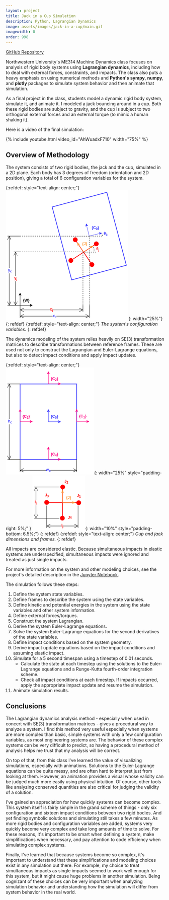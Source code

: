 ```yaml
---
layout: project
title: Jack in a Cup Simulation
description: Python, Lagrangian Dynamics
image: assets/images/jack-in-a-cup/main.gif
imagewidth: 0
order: 998
---
```


[GitHub Repository](https://github.com/ngmor/machine-dynamics-final)

Northwestern University's ME314 Machine Dynamics class focuses on analysis of rigid body systems using **Lagrangian dynamics**, including how to deal with external forces, constraints, and impacts. The class also puts a heavy emphasis on using numerical methods and **Python's** **sympy**, **numpy**, and **plotly** packages to simulate system behavior and then animate that simulation.

As a final project in the class, students model a dynamic rigid body system, simulate it, and animate it. I modeled a jack bouncing around in a cup. Both these rigid bodies are subject to gravity, and the cup is subject to two orthogonal external forces and an external torque (to mimic a human shaking it).

Here is a video of the final simulation:

{% include youtube.html video_id="AhWuadxF710" width="75%" %}
<br>

## Overview of Methodology
The system consists of two rigid bodies, the jack and the cup, simulated in a 2D plane. Each body has 3 degrees of freedom (orientation and 2D position), giving a total of 6 configuration variables for the system.

{:refdef: style="text-align: center;"}
![System configuration variables](/assets/images/jack-in-a-cup/configuration.png){: width="25%"}
{: refdef}
{:refdef: style="text-align: center;"}
_The system's configuration variables._
{: refdef}

The dynamics modeling of the system relies heavily on SE(3) transformation matrices to describe transformations between reference frames. These are used not only to construct the Lagrangian and Euler-Lagrange equations, but also to detect impact conditions and apply impact updates.

{:refdef: style="text-align: center;"}
![Cup dimensions and frames](/assets/images/jack-in-a-cup/cup-dimensions.png){: width="25%" style="padding-right: 5%;" }
![Jack dimensions and frames](/assets/images/jack-in-a-cup/jack-dimensions.png){: width="10%" style="padding-bottom: 6.5%;"}
{: refdef}
{:refdef: style="text-align: center;"}
_Cup and jack dimensions and frames._
{: refdef}

All impacts are considered elastic. Because simultaneous impacts in elastic systems are underspecified, simultaneous impacts were ignored and treated as just single impacts.

For more information on the system and other modeling choices, see the project's detailed description in the [Jupyter Notebook](https://github.com/ngmor/machine-dynamics-final/blob/main/final.ipynb).

The simulation follows these steps:
1. Define the system state variables.
2. Define frames to describe the system using the state variables.
3. Define kinetic and potential energies in the system using the state variables and other system information.
4. Define external forces/torques.
5. Construct the system Lagrangian.
6. Derive the system Euler-Lagrange equations.
7. Solve the system Euler-Lagrange equations for the second derivatives of the state variables.
8. Define impact conditions based on the system geometry.
9. Derive impact update equations based on the impact conditions and assuming elastic impact.
10. Simulate for a 5 second timespan using a timestep of 0.01 seconds.
    - Calculate the state at each timestep using the solutions to the Euler-Lagrange equations and a Runge-Kutta fourth-order integration scheme.
    - Check all impact conditions at each timestep. If impacts occurred, apply the appropriate impact update and resume the simulation.
11. Animate simulation results.

## Conclusions
The Lagrangian dynamics analysis method - especially when used in concert with SE(3) transformation matrices - gives a procedural way to analyze a system. I find this method very useful especially when systems are more complex than basic, simple systems with only a few configuration variables, as most engineering systems are. The behavior of these complex systems can be very difficult to predict, so having a procedural method of analysis helps me trust that my analysis will be correct.

On top of that, from this class I've learned the value of visualizing simulations, especially with animations. Solutions to the Euler-Lagrange equations can be quite messy, and are often hard to interpret just from looking at them. However, an animation provides a visual whose validity can be judged much more easily using physical intuition. Of course, other tools like analyzing conserved quantities are also critical for judging the validity of a solution.

I've gained an appreciation for how quickly systems can become complex. This system itself is fairly simple in the grand scheme of things - only six configuration and sixteen impact conditions between two rigid bodies. And yet finding symbolic solutions and simulating still takes a few minutes. As more rigid bodies and configuration variables are added, systems very quickly become very complex and take long amounts of time to solve. For these reasons, it's important to be smart when defining a system, make simplifications when necessary, and pay attention to code efficiency when simulating complex systems.

Finally, I've learned that because systems become so complex, it's important to understand that these simplifications and modeling choices exist in any simulation out there. For example, my choice to treat simultaneous impacts as single impacts seemed to work well enough for this system, but it might cause huge problems in another simulation. Being cognizant of these choices can be very important when analyzing simulation behavior and understanding how the simulation will differ from system behavior in the real world.